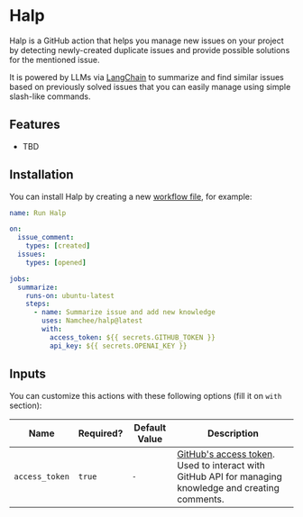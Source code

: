 # Halp

Halp is a GitHub action that helps you manage new issues on your project by detecting newly-created duplicate issues and provide possible solutions for the mentioned issue.

It is powered by LLMs via [LangChain](https://www.langchain.com/) to summarize and find similar issues based on previously solved issues that you can easily manage using simple slash-like commands.

## Features

- TBD

## Installation

You can install Halp by creating a new [workflow file](https://docs.github.com/en/actions/using-workflows/about-workflows), for example:

```yaml
name: Run Halp

on:
  issue_comment:
    types: [created]
  issues:
    types: [opened]

jobs:
  summarize:
    runs-on: ubuntu-latest
    steps:
      - name: Summarize issue and add new knowledge
        uses: Namchee/halp@latest
        with:
          access_token: ${{ secrets.GITHUB_TOKEN }}
          api_key: ${{ secrets.OPENAI_KEY }}
```

## Inputs

You can customize this actions with these following options (fill it on `with` section):

| **Name** | **Required?** | **Default Value** | **Description** |
| -------- | ------------- | ----------------- | --------------- |
| `access_token` | `true` | `-` | [GitHub's access token](https://docs.github.com/en/authentication/keeping-your-account-and-data-secure/managing-your-personal-access-tokens). Used to interact with GitHub API for managing knowledge and creating comments. 
